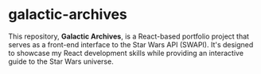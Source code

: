 # galactic-archives
This repository, **Galactic Archives**, is a React-based portfolio project that serves as a front-end interface to the Star Wars API (SWAPI). It's designed to showcase my React development skills while providing an interactive guide to the Star Wars universe.
